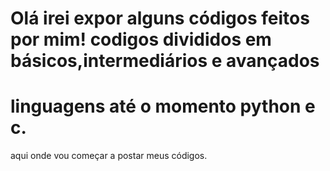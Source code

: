 Olá irei expor alguns códigos feitos por mim!
codigos divididos em básicos,intermediários e avançados 
===============================================================================================================
linguagens até o momento python e c.
===============================================================================================================
aqui onde vou começar a postar meus códigos.
